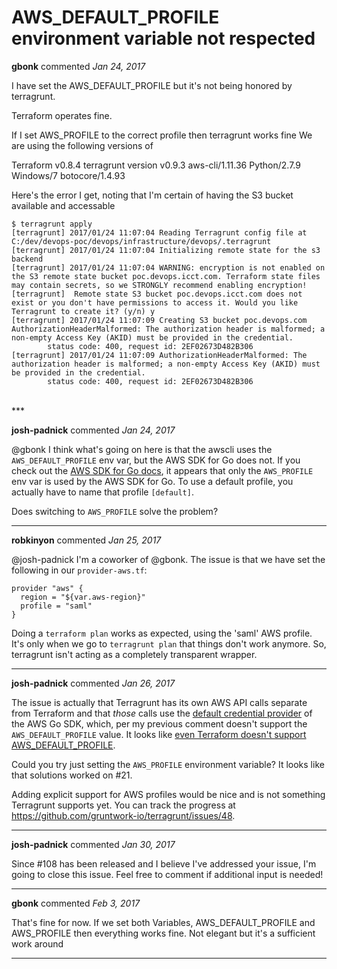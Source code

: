 # AWS_DEFAULT_PROFILE environment variable not respected

**gbonk** commented *Jan 24, 2017*

I have set the AWS_DEFAULT_PROFILE but it's not being honored by terragrunt.

Terraform operates fine.

If I set AWS_PROFILE to the correct profile then terragrunt works fine
We are using the following versions of 

Terraform v0.8.4
terragrunt version v0.9.3
aws-cli/1.11.36 Python/2.7.9 Windows/7 botocore/1.4.93

Here's the error I get, noting that I'm certain of having the S3 bucket available and accessable

```
$ terragrunt apply
[terragrunt] 2017/01/24 11:07:04 Reading Terragrunt config file at C:/dev/devops-poc/devops/infrastructure/devops/.terragrunt
[terragrunt] 2017/01/24 11:07:04 Initializing remote state for the s3 backend
[terragrunt] 2017/01/24 11:07:04 WARNING: encryption is not enabled on the S3 remote state bucket poc.devops.icct.com. Terraform state files may contain secrets, so we STRONGLY recommend enabling encryption!
[terragrunt]  Remote state S3 bucket poc.devops.icct.com does not exist or you don't have permissions to access it. Would you like Terragrunt to create it? (y/n) y
[terragrunt] 2017/01/24 11:07:09 Creating S3 bucket poc.devops.com
AuthorizationHeaderMalformed: The authorization header is malformed; a non-empty Access Key (AKID) must be provided in the credential.
        status code: 400, request id: 2EF02673D482B306
[terragrunt] 2017/01/24 11:07:09 AuthorizationHeaderMalformed: The authorization header is malformed; a non-empty Access Key (AKID) must be provided in the credential.
        status code: 400, request id: 2EF02673D482B306
```


<br />
***


**josh-padnick** commented *Jan 24, 2017*

@gbonk I think what's going on here is that the awscli uses the `AWS_DEFAULT_PROFILE` env var, but the AWS SDK for Go does not. If you check out the [AWS SDK for Go docs](https://docs.aws.amazon.com/sdk-for-go/v1/developer-guide/configuring-sdk.html
), it appears that only the `AWS_PROFILE` env var is used by the AWS SDK for Go. To use a default profile, you actually have to name that profile `[default]`.

Does switching to `AWS_PROFILE` solve the problem?
***

**robkinyon** commented *Jan 25, 2017*

@josh-padnick I'm a coworker of @gbonk. The issue is that we have set the following in our `provider-aws.tf`:
```
provider "aws" {
  region = "${var.aws-region}"
  profile = "saml"
}
```

Doing a `terraform plan` works as expected, using the 'saml' AWS profile. It's only when we go to `terragrunt plan` that things don't work anymore. So, terragrunt isn't acting as a completely transparent wrapper.
***

**josh-padnick** commented *Jan 26, 2017*

The issue is actually that Terragrunt has its own AWS API calls separate from Terraform and that *those* calls use the [default credential provider](https://github.com/gruntwork-io/terragrunt/blob/master/aws_helper/config.go) of the AWS Go SDK, which, per my previous comment doesn't support the `AWS_DEFAULT_PROFILE` value. It looks like [even Terraform doesn't support AWS_DEFAULT_PROFILE](https://github.com/hashicorp/terraform/issues/10039).

Could you try just setting the `AWS_PROFILE` environment variable? It looks like that solutions worked on #21. 

Adding explicit support for AWS profiles would be nice and is not something Terragrunt supports yet. You can track the progress at https://github.com/gruntwork-io/terragrunt/issues/48.
***

**josh-padnick** commented *Jan 30, 2017*

Since #108 has been released and I believe I've addressed your issue, I'm going to close this issue. Feel free to comment if additional input is needed!
***

**gbonk** commented *Feb 3, 2017*

That's fine for now.  If we set both Variables, AWS_DEFAULT_PROFILE and AWS_PROFILE then everything works fine.  Not elegant but it's a sufficient work around 
***

